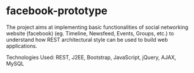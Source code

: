 # facebook-prototype

The project aims at implementing basic functionalities of social networking website (facebook) (eg. Timeline, Newsfeed, Events, Groups, etc.) to understand how REST architectural style can be used to build web applications.

Technologies Used: REST, J2EE, Bootstrap, JavaScript, jQuery, AJAX, MySQL
